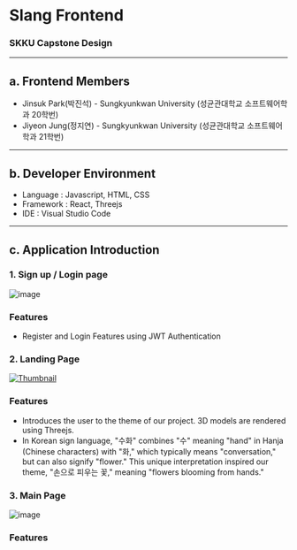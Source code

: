 # Slang Frontend

### SKKU Capstone Design

---

## a. Frontend Members

- Jinsuk Park(박진석) - Sungkyunkwan University (성균관대학교 소프트웨어학과 20학번)
- Jiyeon Jung(정지연) - Sungkyunkwan University (성균관대학교 소프트웨어학과 21학번)

---

## b. Developer Environment

- Language : Javascript, HTML, CSS
- Framework : React, Threejs
- IDE : Visual Studio Code

---

## c. Application Introduction

### 1. Sign up / Login page
![image](https://github.com/Capstone-Week-4/frontend/assets/68769481/207e91ec-a340-4558-ab17-da12674f899a)

### Features

- Register and Login Features using JWT Authentication

### 2. Landing Page
[![Thumbnail](https://github.com/Capstone-Week-4/frontend/assets/68769481/2acd09d8-e9c9-4436-82c1-3cd18936a2c2)](https://github.com/Capstone-Week-4/frontend/assets/68769481/c324e360-9b0a-402e-9dcc-18e32964052f)

### Features

- Introduces the user to the theme of our project. 3D models are rendered using Threejs.
- In Korean sign language, "수화" combines "수" meaning "hand" in Hanja (Chinese characters) with "화," which typically means "conversation," but can also signify "flower." This unique interpretation inspired our theme, "손으로 피우는 꽃," meaning "flowers blooming from hands."

### 3. Main Page
![image](https://github.com/Capstone-Week-4/frontend/assets/68769481/d681027a-7abb-4d97-968f-d77e97af8dd3)


### Features


